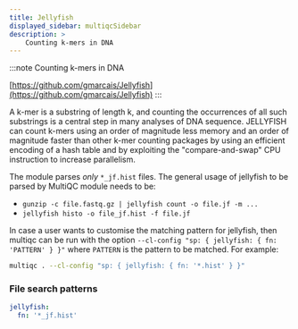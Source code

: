 ```yaml
---
title: Jellyfish
displayed_sidebar: multiqcSidebar
description: >
    Counting k-mers in DNA
---
```


<!--
~~~~~ DO NOT EDIT ~~~~~
This file is autogenerated from the MultiQC module python docstring.
Do not edit the markdown, it will be overwritten.

File path for the source of this content: multiqc/modules/jellyfish/jellyfish.py
~~~~~~~~~~~~~~~~~~~~~~~
-->

:::note
Counting k-mers in DNA

[https://github.com/gmarcais/Jellyfish](https://github.com/gmarcais/Jellyfish)
:::

A k-mer is a substring of length k, and counting the occurrences of all such substrings
is a central step in many analyses of DNA sequence. JELLYFISH can count k-mers using an order of
magnitude less memory and an order of magnitude faster than other k-mer counting packages by using
an efficient encoding of a hash table and by exploiting the "compare-and-swap" CPU instruction to
increase parallelism.

The module parses _only_ `*_jf.hist` files. The general usage of jellyfish to be parsed by MultiQC module needs to be:

- `gunzip -c file.fastq.gz | jellyfish count -o file.jf -m ...`
- `jellyfish histo -o file_jf.hist -f file.jf`

In case a user wants to customise the matching pattern for jellyfish, then multiqc can be run with the option `--cl-config "sp: { jellyfish: { fn: 'PATTERN' } }"` where `PATTERN` is the pattern to be matched. For example:

```bash
multiqc . --cl-config "sp: { jellyfish: { fn: '*.hist' } }"
```

### File search patterns

```yaml
jellyfish:
  fn: '*_jf.hist'
```
    